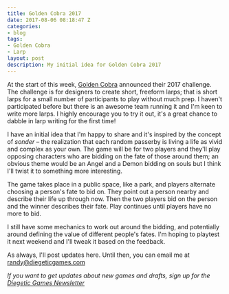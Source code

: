 ```yaml
---
title: Golden Cobra 2017
date: 2017-08-06 08:18:47 Z
categories:
- blog
tags:
- Golden Cobra
- Larp
layout: post
description: My initial idea for Golden Cobra 2017
---
```

At the start of this week, [Golden Cobra](goldencobra.org) announced their 2017 challenge. The challenge is for designers to create short, freeform larps; that is short larps for a small number of participants to play without much prep. I haven't participated before but there is an awesome team running it and I'm keen to write more larps. I highly encourage you to try it out, it's a great chance to dabble in larp writing for the first time!

I have an initial idea that I'm happy to share and it's inspired by the concept of _sonder_ – the realization that each random passerby is living a life as vivid and complex as your own. The game will be for two players and they'll play opposing characters who are bidding on the fate of those around them; an obvious theme would be an Angel and a Demon bidding on souls but I think I'll twist it to something more interesting.

The game takes place in a public space, like a park, and players alternate choosing a person's fate to bid on. They point out a person nearby and describe their life up through now. Then the two players bid on the person and the winner describes their fate. Play continues until players have no more to bid.

I still have some mechanics to work out around the bidding, and potentially around defining the value of different people's fates. I'm hoping to playtest it next weekend and I'll tweak it based on the feedback.

As always, I'll post updates here. Until then, you can email me at [randy@diegeticgames.com](mailto:randy@diegeticgames.com)

_If you want to get updates about new games and drafts, sign up for the [Diegetic Games Newsletter](http://eepurl.com/cvSa2f)_
